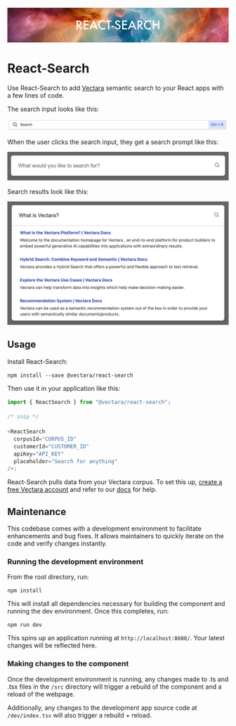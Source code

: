 <p align="center">
  <img style="max-width: 100%;" alt="Welcome to Create UI" src="images/projectLogo.png"/>
</p>

# React-Search

Use React-Search to add [Vectara](https://vectara.com/) semantic search to your React apps with a few lines of code.

The search input looks like this:

![React-Search input](images/searchInput.jpg)

When the user clicks the search input, they get a search prompt like this:

![React-Search prompt](images/searchPrompt.jpg)

Search results look like this:

![React-Search results](images/searchResults.jpg)

## Usage

Install React-Search:

```shell
npm install --save @vectara/react-search
```

Then use it in your application like this:

```js
import { ReactSearch } from "@vectara/react-search";

/* snip */

<ReactSearch
  corpusId="CORPUS_ID"
  customerId="CUSTOMER_ID"
  apiKey="API_KEY"
  placeholder="Search for anything"
/>;
```

React-Search pulls data from your Vectara corpus. To set this up, [create a free Vectara account](https://console.vectara.com/signup) and refer to our [docs](https://docs.vectara.com/docs) for help.

## Maintenance

This codebase comes with a development environment to facilitate enhancements and bug fixes. It allows maintainers to quickly iterate on the code and verify changes instantly.

### Running the development environment

From the root directory, run:

```
npm install
```

This will install all dependencies necessary for building the component and running the dev environment. Once this completes, run:

```
npm run dev
```

This spins up an application running at `http://localhost:8080/`. Your latest changes will be reflected here.

### Making changes to the component

Once the development environment is running, any changes made to .ts and .tsx files in the `/src` directory will trigger a rebuild of the component and a reload of the webpage.

Additionally, any changes to the development app source code at `/dev/index.tsx` will also trigger a rebuild + reload.
